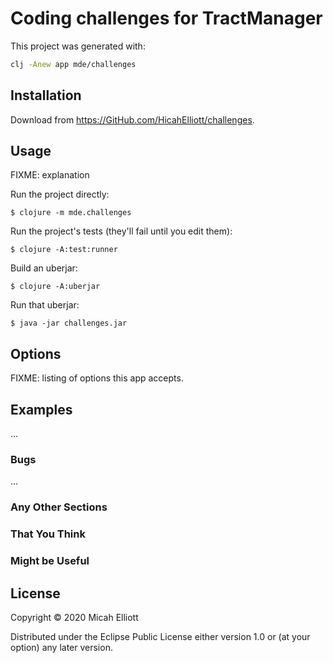 # Coding challenges for TractManager

This project was generated with:

```sh
clj -Anew app mde/challenges
```

## Installation

Download from https://GitHub.com/HicahElliott/challenges.

## Usage

FIXME: explanation

Run the project directly:

    $ clojure -m mde.challenges

Run the project's tests (they'll fail until you edit them):

    $ clojure -A:test:runner

Build an uberjar:

    $ clojure -A:uberjar

Run that uberjar:

    $ java -jar challenges.jar

## Options

FIXME: listing of options this app accepts.

## Examples

...

### Bugs

...

### Any Other Sections
### That You Think
### Might be Useful

## License

Copyright © 2020 Micah Elliott

Distributed under the Eclipse Public License either version 1.0 or (at
your option) any later version.
